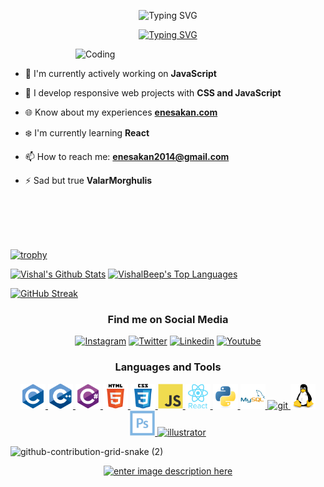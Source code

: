 <p align="center"
    <a href="https://git.io/typing-svg"><img src="https://readme-typing-svg.demolab.com?font=Ubuntu&weight=500&size=28&duration=1&pause=10000&color=6998AB&background=FFFFFF00&center=do%C4%9Fru&vCenter=do%C4%9Fru&width=220&height=45&lines=Hi+%F0%9F%91%8B%F0%9F%8F%BB%2C+I'm+Enes" alt="Typing SVG" /></a>
</p>

<p align="center">
    <a href="https://git.io/typing-svg"><img src="https://readme-typing-svg.demolab.com?font=Comfortaa&size=22&duration=1200&pause=1000&color=406882&center=&vCenter=&width=235&height=37&lines=Computer+Engineer;Front-End+Developer;UI%2FUX+Designer" alt="Typing SVG" /></a>
</p>

<img align = "right" alt ="Coding" width="400" src="https://i.giphy.com/media/qgQUggAC3Pfv687qPC/giphy.webp">
<br>

- 🔭 I'm currently actively working on **JavaScript**

- 🌱 I develop responsive web projects with **CSS and JavaScript**

- 🌐 Know about my experiences **[enesakan.com](https://www.enesakan.com)**

- ❄️ I'm currently learning **React**

- 📫 How to reach me: **enesakan2014@gmail.com**

- ⚡ Sad but true **ValarMorghulis**

<br>
<br>
<br>
<br>

[![trophy](https://github-profile-trophy.vercel.app/?username=eneesakan&theme=darkhub&column=7&no-frame=true&margin-w=24&no-bg=true)](https://github.com/ryo-ma/github-profile-trophy)

<a href="https://github.com/anuraghazra/github-readme-stats"><img alt="Vishal's Github Stats" src="https://github-readme-stats.vercel.app/api?username=eneesakan&count_private=true&show_icons=true&theme=chartreuse-dark&hide_border=true" height="192px"/></a>
<a href="https://github.com/anuraghazra/github-readme-stats"><img alt="VishalBeep's Top Languages" src="https://github-readme-stats.vercel.app/api/top-langs/?username=eneesakan&langs_count=8&layout=compact&theme=chartreuse-dark&hide_border=true" height="192px"/></a>

[![GitHub Streak](http://github-readme-streak-stats.herokuapp.com?user=eneesakan&theme=chartreuse-dark&hide_border=true&date_format=M%20j%5B%2C%20Y%5D)](https://git.io/streak-stats)

<h3 align="center">Find me on Social Media</h3>
<p align="center">
<a target="_blank" href="https://www.instagram.com/eneesakan/"><img width="50px" src="https://i.ibb.co/HNZ3rrt/Insta-Gram.png" alt="Instagram" border="0"></a>
<a target="_blank" href="https://twitter.com/eneesakan"><img width="50px" src="https://i.ibb.co/CmSvDh4/Twitter.png" alt="Twitter" border="0"></a>
<a target="_blank" href="https://www.linkedin.com/in/eneesakan/"><img width="50px" src="https://i.ibb.co/y5PbksN/Linkedin.png" alt="Linkedin" border="0"></a>
<a target="_blank" href="https://www.youtube.com/watch?v=RLwjJMI9-TY&list=PLBQ4mRv5PQFPZxRNDgsT_tBPMnlMvhoCb&index=3"><img width="50px" src="https://i.ibb.co/R0f8dFN/Youtube.png" alt="Youtube" border="0"></a>
 </p>

<h3 align="center">Languages and Tools</h3>
<p align="center"> 
    <a href="https://www.cprogramming.com/" target="_blank" rel="noreferrer"> 
        <img src="https://raw.githubusercontent.com/devicons/devicon/master/icons/c/c-original.svg" alt="c" width="40" height="40"/> </a> 
    <a href="https://www.w3schools.com/cpp/" target="_blank" rel="noreferrer"> 
        <img src="https://raw.githubusercontent.com/devicons/devicon/master/icons/cplusplus/cplusplus-original.svg" alt="cplusplus" width="40" height="40"/> </a> 
    <a href="https://www.w3schools.com/cs/" target="_blank" rel="noreferrer"> 
        <img src="https://raw.githubusercontent.com/devicons/devicon/master/icons/csharp/csharp-original.svg" alt="csharp" width="40" height="40"/> </a>
    <a href="https://www.w3.org/html/" target="_blank" rel="noreferrer"> 
        <img src="https://raw.githubusercontent.com/devicons/devicon/master/icons/html5/html5-original-wordmark.svg" alt="html5" width="40" height="40"/> </a> 
    <a href="https://www.w3schools.com/css/" target="_blank" rel="noreferrer"> 
        <img src="https://raw.githubusercontent.com/devicons/devicon/master/icons/css3/css3-original-wordmark.svg" alt="css3" width="40" height="40"/> </a> 
    <a href="https://developer.mozilla.org/en-US/docs/Web/JavaScript" target="_blank" rel="noreferrer"> 
        <img src="https://raw.githubusercontent.com/devicons/devicon/master/icons/javascript/javascript-original.svg" alt="javascript" width="40" height="40"/> </a>
    <a href="https://reactjs.org/" target="_blank" rel="noreferrer"> 
        <img src="https://raw.githubusercontent.com/devicons/devicon/master/icons/react/react-original-wordmark.svg" alt="tepki" width="40" yükseklik ="40"/> </a>
    <a href="https://www.python.org" target="_blank" rel="noreferrer"> 
        <img src="https://raw.githubusercontent.com/devicons/devicon/master/icons/python/python-original.svg" alt="python" width="40" height="40"/> </a> 
    <a href="https://www.mysql.com/" target="_blank" rel="noreferrer"> 
        <img src="https://raw.githubusercontent.com/devicons/devicon/master/icons/mysql/mysql-original-wordmark.svg" alt="mysql" width="40" height="40"/> </a>
    <a href="https://git-scm.com/" target="_blank" rel="noreferrer"> 
        <img src="https://www.vectorlogo.zone/logos/git-scm/git-scm-icon.svg" alt="git" width="40" height="40"/>
    <a href="https://www.linux.org/" target="_blank" rel="noreferrer"> 
        <img src="https://raw.githubusercontent.com/devicons/devicon/master/icons/linux/linux-original.svg" alt="linux" width="40" height="40"/>
    <a href="https://www.photoshop.com/en" target="_blank" rel="noreferrer"> 
        <img src="https://raw.githubusercontent.com/devicons/devicon/master/icons/photoshop/photoshop-line.svg" alt="photoshop" width="40" height="40"/> </a> 
    <a href="https://www.adobe.com/in/products/illustrator.html" target="_blank" rel="noreferrer"> 
        <img src="https://www.vectorlogo.zone/logos/adobe_illustrator/adobe_illustrator-icon.svg" alt="illustrator" width="40" height="40"/></a> </p>
        
</p>

![github-contribution-grid-snake (2)](https://user-images.githubusercontent.com/84860191/202824206-fa2d985c-1c69-472e-acd9-24780422db8e.svg)

<p align="center" dir="auto"><a target="_blank" rel="noopener noreferrer" href="https://raw.githubusercontent.com/BrunnerLivio/brunnerlivio/master/images/marquee.svg"><img src="https://raw.githubusercontent.com/BrunnerLivio/brunnerlivio/master/images/marquee.svg" alt="enter image description here" style="width: 70%;"></a></p>
